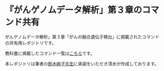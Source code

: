 # 『がんゲノムデータ解析」第３章のコマンド共有
がんゲノムデータ解析」第３章「がんの融合遺伝子検出」に掲載されたコマンドの共有用レポジトリです。

教科書に掲載したコマンド一覧は[こちら](/main.txt)です。


本レポジトリは筆者の[鈴木絢子先生](https://www.u-tokyo.ac.jp/focus/ja/people/k0001_01305.html)に承諾をいただき清水が作成しております。
